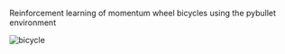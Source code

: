 Reinforcement learning of momentum wheel bicycles using the pybullet environment



![bicycle](.\assets\bicycle.gif)
